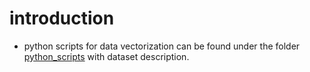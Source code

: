 # introduction

- python scripts for data vectorization can be found under the folder [python_scripts](https://github.com/abhivanth/SimilarityGraphs/tree/main/python_scripts) with dataset description.
